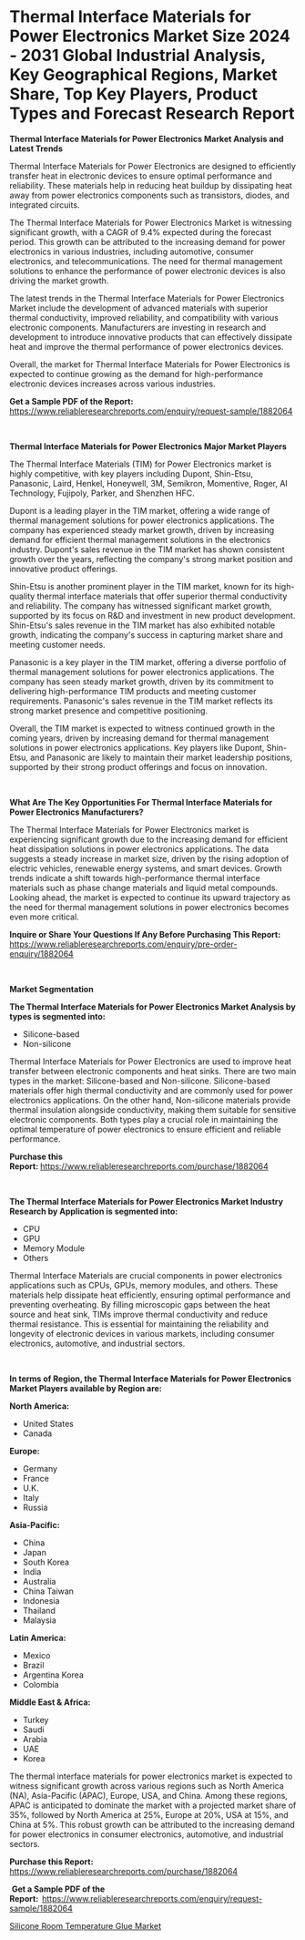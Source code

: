 <p><h1>Thermal Interface Materials for Power Electronics Market Size 2024 - 2031 Global Industrial Analysis, Key Geographical Regions, Market Share, Top Key Players, Product Types and Forecast Research Report</h1></p><p><strong>Thermal Interface Materials for Power Electronics Market Analysis and Latest Trends</strong></p>
<p><p>Thermal Interface Materials for Power Electronics are designed to efficiently transfer heat in electronic devices to ensure optimal performance and reliability. These materials help in reducing heat buildup by dissipating heat away from power electronics components such as transistors, diodes, and integrated circuits.</p><p>The Thermal Interface Materials for Power Electronics Market is witnessing significant growth, with a CAGR of 9.4% expected during the forecast period. This growth can be attributed to the increasing demand for power electronics in various industries, including automotive, consumer electronics, and telecommunications. The need for thermal management solutions to enhance the performance of power electronic devices is also driving the market growth.</p><p>The latest trends in the Thermal Interface Materials for Power Electronics Market include the development of advanced materials with superior thermal conductivity, improved reliability, and compatibility with various electronic components. Manufacturers are investing in research and development to introduce innovative products that can effectively dissipate heat and improve the thermal performance of power electronics devices.</p><p>Overall, the market for Thermal Interface Materials for Power Electronics is expected to continue growing as the demand for high-performance electronic devices increases across various industries.</p></p>
<p><strong>Get a Sample PDF of the Report:&nbsp;</strong> <a href="https://www.reliableresearchreports.com/enquiry/request-sample/1882064">https://www.reliableresearchreports.com/enquiry/request-sample/1882064</a></p>
<p>&nbsp;</p>
<p><strong>Thermal Interface Materials for Power Electronics Major Market Players</strong></p>
<p><p>The Thermal Interface Materials (TIM) for Power Electronics market is highly competitive, with key players including Dupont, Shin-Etsu, Panasonic, Laird, Henkel, Honeywell, 3M, Semikron, Momentive, Roger, AI Technology, Fujipoly, Parker, and Shenzhen HFC. </p><p>Dupont is a leading player in the TIM market, offering a wide range of thermal management solutions for power electronics applications. The company has experienced steady market growth, driven by increasing demand for efficient thermal management solutions in the electronics industry. Dupont's sales revenue in the TIM market has shown consistent growth over the years, reflecting the company's strong market position and innovative product offerings.</p><p>Shin-Etsu is another prominent player in the TIM market, known for its high-quality thermal interface materials that offer superior thermal conductivity and reliability. The company has witnessed significant market growth, supported by its focus on R&D and investment in new product development. Shin-Etsu's sales revenue in the TIM market has also exhibited notable growth, indicating the company's success in capturing market share and meeting customer needs.</p><p>Panasonic is a key player in the TIM market, offering a diverse portfolio of thermal management solutions for power electronics applications. The company has seen steady market growth, driven by its commitment to delivering high-performance TIM products and meeting customer requirements. Panasonic's sales revenue in the TIM market reflects its strong market presence and competitive positioning.</p><p>Overall, the TIM market is expected to witness continued growth in the coming years, driven by increasing demand for thermal management solutions in power electronics applications. Key players like Dupont, Shin-Etsu, and Panasonic are likely to maintain their market leadership positions, supported by their strong product offerings and focus on innovation.</p></p>
<p>&nbsp;</p>
<p><strong>What Are The Key Opportunities For Thermal Interface Materials for Power Electronics Manufacturers?</strong></p>
<p><p>The Thermal Interface Materials for Power Electronics market is experiencing significant growth due to the increasing demand for efficient heat dissipation solutions in power electronics applications. The data suggests a steady increase in market size, driven by the rising adoption of electric vehicles, renewable energy systems, and smart devices. Growth trends indicate a shift towards high-performance thermal interface materials such as phase change materials and liquid metal compounds. Looking ahead, the market is expected to continue its upward trajectory as the need for thermal management solutions in power electronics becomes even more critical.</p></p>
<p><strong>Inquire or Share Your Questions If Any Before Purchasing This Report:</strong> <a href="https://www.reliableresearchreports.com/enquiry/pre-order-enquiry/1882064">https://www.reliableresearchreports.com/enquiry/pre-order-enquiry/1882064</a></p>
<p>&nbsp;</p>
<p><strong>Market Segmentation</strong></p>
<p><strong>The Thermal Interface Materials for Power Electronics Market Analysis by types is segmented into:</strong></p>
<p><ul><li>Silicone-based</li><li>Non-silicone</li></ul></p>
<p><p>Thermal Interface Materials for Power Electronics are used to improve heat transfer between electronic components and heat sinks. There are two main types in the market: Silicone-based and Non-silicone. Silicone-based materials offer high thermal conductivity and are commonly used for power electronics applications. On the other hand, Non-silicone materials provide thermal insulation alongside conductivity, making them suitable for sensitive electronic components. Both types play a crucial role in maintaining the optimal temperature of power electronics to ensure efficient and reliable performance.</p></p>
<p><strong>Purchase this Report:&nbsp;</strong><a href="https://www.reliableresearchreports.com/purchase/1882064">https://www.reliableresearchreports.com/purchase/1882064</a></p>
<p>&nbsp;</p>
<p><strong>The Thermal Interface Materials for Power Electronics Market Industry Research by Application is segmented into:</strong></p>
<p><ul><li>CPU</li><li>GPU</li><li>Memory Module</li><li>Others</li></ul></p>
<p><p>Thermal Interface Materials are crucial components in power electronics applications such as CPUs, GPUs, memory modules, and others. These materials help dissipate heat efficiently, ensuring optimal performance and preventing overheating. By filling microscopic gaps between the heat source and heat sink, TIMs improve thermal conductivity and reduce thermal resistance. This is essential for maintaining the reliability and longevity of electronic devices in various markets, including consumer electronics, automotive, and industrial sectors.</p></p>
<p>&nbsp;</p>
<p><strong>In terms of Region, the Thermal Interface Materials for Power Electronics Market Players available by Region are:</strong></p>
<p>
    <p> <strong> North America: </strong>
        <ul>
            <li>United States</li>
            <li>Canada</li>
        </ul>
        </p> 
    <p> <strong> Europe: </strong>
        <ul>
            <li>Germany</li>
            <li>France</li>
            <li>U.K.</li>
            <li>Italy</li>
            <li>Russia</li>
        </ul>
        </p> 
    <p> <strong> Asia-Pacific: </strong>
        <ul>
            <li>China</li>
            <li>Japan</li>
            <li>South Korea</li>
            <li>India</li>
            <li>Australia</li>
            <li>China Taiwan</li>
            <li>Indonesia</li>
            <li>Thailand</li>
            <li>Malaysia</li>
        </ul>
        </p> 
    <p> <strong> Latin America: </strong>
        <ul>
            <li>Mexico</li>
            <li>Brazil</li>
            <li>Argentina Korea</li>
            <li>Colombia</li>
        </ul>
        </p> 
    <p> <strong> Middle East & Africa: </strong>
        <ul>
            <li>Turkey</li>
            <li>Saudi</li>
            <li>Arabia</li>
            <li>UAE</li>
            <li>Korea</li>
        </ul>
    </p>
    </p>
<p><p>The thermal interface materials for power electronics market is expected to witness significant growth across various regions such as North America (NA), Asia-Pacific (APAC), Europe, USA, and China. Among these regions, APAC is anticipated to dominate the market with a projected market share of 35%, followed by North America at 25%, Europe at 20%, USA at 15%, and China at 5%. This robust growth can be attributed to the increasing demand for power electronics in consumer electronics, automotive, and industrial sectors.</p></p>
<p><strong>Purchase this Report: </strong><a href="https://www.reliableresearchreports.com/purchase/1882064">https://www.reliableresearchreports.com/purchase/1882064</a></p>
<p>&nbsp;<strong>Get a Sample PDF of the Report:&nbsp;&nbsp;</strong><a href="https://www.reliableresearchreports.com/enquiry/request-sample/1882064">https://www.reliableresearchreports.com/enquiry/request-sample/1882064</a></p>
<p><strong></strong></p>
<p><p><a href="https://github.com/CliffMedina6/Market-Research-Report-List-3/blob/main/silicone-room-temperature-glue-market.md">Silicone Room Temperature Glue Market</a></p></p>